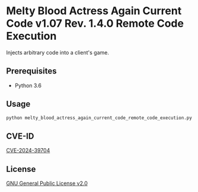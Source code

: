 # Melty Blood Actress Again Current Code v1.07 Rev. 1.4.0 Remote Code Execution

Injects arbitrary code into a client's game.

## Prerequisites
- Python 3.6

## Usage
```cmd
python melty_blood_actress_again_current_code_remote_code_execution.py
```

## CVE-ID
[CVE-2024-39704](https://cve.mitre.org/cgi-bin/cvename.cgi?name=CVE-2024-39704)

## License
[GNU General Public License v2.0](https://www.gnu.org/licenses/old-licenses/gpl-2.0.en.html)
